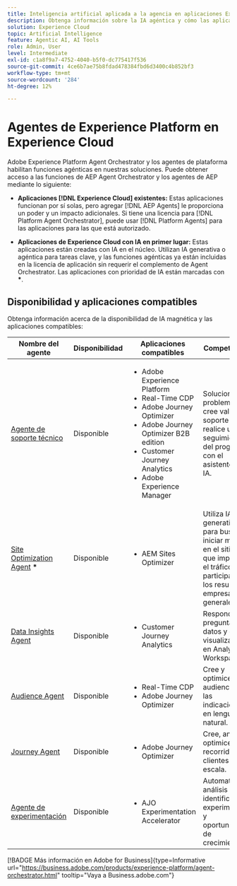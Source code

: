```yaml
---
title: Inteligencia artificial aplicada a la agencia en aplicaciones Experience Cloud
description: Obtenga información sobre la IA agéntica y cómo las aplicaciones de Experience Cloud utilizan el marco de trabajo agéntico de Adobe.
solution: Experience Cloud
topic: Artificial Intelligence
feature: Agentic AI, AI Tools
role: Admin, User
level: Intermediate
exl-id: c1a8f9a7-4752-4040-b5f0-dc775417f536
source-git-commit: 4ce6b7ae75b8fdad478384fbd6d3400c4b852bf3
workflow-type: tm+mt
source-wordcount: '284'
ht-degree: 12%

---
```


# Agentes de Experience Platform en Experience Cloud

Adobe Experience Platform Agent Orchestrator y los agentes de plataforma habilitan funciones agénticas en nuestras soluciones. Puede obtener acceso a las funciones de AEP Agent Orchestrator y los agentes de AEP mediante lo siguiente:

* **Aplicaciones [!DNL Experience Cloud] existentes:** Estas aplicaciones funcionan por sí solas, pero agregar [!DNL AEP Agents] le proporciona un poder y un impacto adicionales. Si tiene una licencia para [!DNL Platform Agent Orchestrator], puede usar [!DNL Platform Agents] para las aplicaciones para las que está autorizado.

* **Aplicaciones de Experience Cloud con IA en primer lugar:** Estas aplicaciones están creadas con IA en el núcleo. Utilizan IA generativa o agéntica para tareas clave, y las funciones agénticas ya están incluidas en la licencia de aplicación sin requerir el complemento de Agent Orchestrator. Las aplicaciones con prioridad de IA están marcadas con <b>*</b>.

## Disponibilidad y aplicaciones compatibles

Obtenga información acerca de la disponibilidad de IA magnética y las aplicaciones compatibles:

| Nombre del agente | Disponibilidad | Aplicaciones compatibles | Competencias |
|---|----------|------------|----------|
| [Agente de soporte técnico](https://experienceleague.adobe.com/es/docs/experience-platform/ai-assistant/new-features/customer-support) | Disponible | <ul><li>Adobe Experience Platform</li><li>Real-Time CDP</li><li>Adobe Journey Optimizer</li><li>Adobe Journey Optimizer B2B edition</li><li>Customer Journey Analytics</li><li>Adobe Experience Manager</li></ul> | Solucione problemas, cree vales de soporte y realice un seguimiento del progreso con el asistente de IA. |
| [Site Optimization Agent](https://experienceleague.adobe.com/es/docs/experience-manager-sites-optimizer/content/home) <b>*</b> | Disponible | <ul><li>AEM Sites Optimizer</li></ul> | Utiliza IA generativa para buscar e iniciar mejoras en el sitio web que impulsen el tráfico, la participación y los resultados empresariales generales. |
| [Data Insights Agent](https://experienceleague.adobe.com/es/docs/analytics-platform/using/cja-overview/cja-b2c-overview/data-analysis-ai) | Disponible | <ul><li>Customer Journey Analytics</li></ul> | Responda a preguntas de datos y cree visualizaciones en Analysis Workspace. |
| [Audience Agent](https://experienceleague.adobe.com/es/docs/experience-cloud-ai/experience-cloud-ai/agents/audience) | Disponible | <ul><li>Real-Time CDP</li><li>Adobe Journey Optimizer</li></ul> | Cree y optimice audiencias con las indicaciones en lenguaje natural. |
| [Journey Agent](https://experienceleague.adobe.com/es/docs/experience-cloud-ai/experience-cloud-ai/agents/ajo-agent-analyze) | Disponible | <ul><li>Adobe Journey Optimizer</li></ul> | Cree, analice y optimice recorridos de clientes a escala. |
| [Agente de experimentación](https://experienceleague.adobe.com/es/docs/journey-optimizer/using/content-management/content-experiment/experiment/experiment-accelerator-security) | Disponible | <ul><li>AJO Experimentation Accelerator</li></ul> | Automatice el análisis para identificar experimentos y oportunidades de crecimiento. |

[!BADGE Más información en Adobe for Business]{type=Informative url="https://business.adobe.com/products/experience-platform/agent-orchestrator.html" tooltip="Vaya a Business.adobe.com"}








